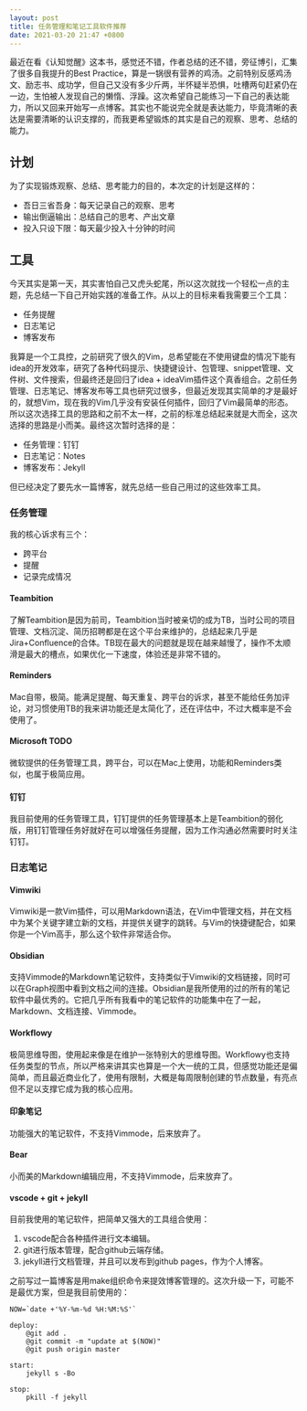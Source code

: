 ```yaml
---
layout: post
title: 任务管理和笔记工具软件推荐
date: 2021-03-20 21:47 +0800
---
```

最近在看《认知觉醒》这本书，感觉还不错，作者总结的还不错，旁征博引，汇集了很多自我提升的Best Practice，算是一锅很有营养的鸡汤。之前特别反感鸡汤文、励志书、成功学，但自己又没有多少斤两，半怀疑半恐惧，吐槽两句赶紧仍在一边，生怕被人发现自己的懒惰、浮躁。这次希望自己能练习一下自己的表达能力，所以又回来开始写一点博客。其实也不能说完全就是表达能力，毕竟清晰的表达是需要清晰的认识支撑的，而我更希望锻炼的其实是自己的观察、思考、总结的能力。

## 计划

为了实现锻炼观察、总结、思考能力的目的，本次定的计划是这样的：

* 吾日三省吾身：每天记录自己的观察、思考
* 输出倒逼输出：总结自己的思考、产出文章
* 投入只设下限：每天最少投入十分钟的时间

## 工具

今天其实是第一天，其实害怕自己又虎头蛇尾，所以这次就找一个轻松一点的主题，先总结一下自己开始实践的准备工作。从以上的目标来看我需要三个工具：

* 任务提醒
* 日志笔记
* 博客发布

我算是一个工具控，之前研究了很久的Vim，总希望能在不使用键盘的情况下能有idea的开发效率，研究了各种代码提示、快捷键设计、包管理、snippet管理、文件树、文件搜索，但最终还是回归了idea + ideaVim插件这个真香组合。之前任务管理、日志笔记、博客发布等工具也研究过很多，但最近发现其实简单的才是最好的，就想Vim，现在我的Vim几乎没有安装任何插件，回归了Vim最简单的形态。所以这次选择工具的思路和之前不太一样，之前的标准总结起来就是大而全，这次选择的思路是小而美。最终这次暂时选择的是：

* 任务管理：钉钉
* 日志笔记：Notes
* 博客发布：Jekyll

但已经决定了要先水一篇博客，就先总结一些自己用过的这些效率工具。

### 任务管理
我的核心诉求有三个：
* 跨平台
* 提醒
* 记录完成情况

#### Teambition
了解Teambition是因为前司，Teambition当时被亲切的成为TB，当时公司的项目管理、文档沉淀、简历招聘都是在这个平台来维护的，总结起来几乎是Jira+Confluence的合体。TB现在最大的问题就是现在越来越慢了，操作不太顺滑是最大的槽点，如果优化一下速度，体验还是非常不错的。

#### Reminders
Mac自带，极简。能满足提醒、每天重复、跨平台的诉求，甚至不能给任务加评论，对习惯使用TB的我来讲功能还是太简化了，还在评估中，不过大概率是不会使用了。

#### Microsoft TODO
微软提供的任务管理工具，跨平台，可以在Mac上使用，功能和Reminders类似，也属于极简应用。

#### 钉钉
我目前使用的任务管理工具，钉钉提供的任务管理基本上是Teambition的弱化版，用钉钉管理任务好就好在可以增强任务提醒，因为工作沟通必然需要时时关注钉钉。

### 日志笔记

#### Vimwiki
Vimwiki是一款Vim插件，可以用Markdown语法，在Vim中管理文档，并在文档中为某个关键字建立新的文档，并提供关键字的跳转。与Vim的快捷键配合，如果你是一个Vim高手，那么这个软件非常适合你。

#### Obsidian
支持Vimmode的Markdown笔记软件，支持类似于Vimwiki的文档链接，同时可以在Graph视图中看到文档之间的连接。Obsidian是我所使用的过的所有的笔记软件中最优秀的。它把几乎所有我看中的笔记软件的功能集中在了一起，Markdown、文档连接、Vimmode。

#### Workflowy
极简思维导图，使用起来像是在维护一张特别大的思维导图。Workflowy也支持任务类型的节点，所以严格来讲其实也算是一个大一统的工具，但感觉功能还是偏简单，而且最近商业化了，使用有限制，大概是每周限制创建的节点数量，有亮点但不足以支撑它成为我的核心应用。

#### 印象笔记
功能强大的笔记软件，不支持Vimmode，后来放弃了。

#### Bear
小而美的Markdown编辑应用，不支持Vimmode，后来放弃了。

#### vscode + git + jekyll
目前我使用的笔记软件，把简单又强大的工具组合使用：
1. vscode配合各种插件进行文本编辑。
2. git进行版本管理，配合github云端存储。
3. jekyll进行文档管理，并且可以发布到github pages，作为个人博客。

之前写过一篇博客是用make组织命令来提效博客管理的。这次升级一下，可能不是最优方案，但是我目前使用的：

``` shell
NOW=`date +'%Y-%m-%d %H:%M:%S'`

deploy:
	@git add .
	@git commit -m "update at $(NOW)"
	@git push origin master

start:
	jekyll s -Bo

stop:
	pkill -f jekyll

```